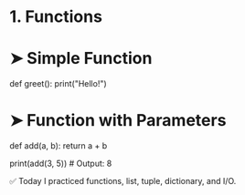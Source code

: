 # 1. Functions

# ➤ Simple Function
def greet():
    print("Hello!")

# ➤ Function with Parameters
def add(a, b):
    return a + b

print(add(3, 5))  # Output: 8


 ✅ Today I practiced functions, list, tuple, dictionary, and I/O.

